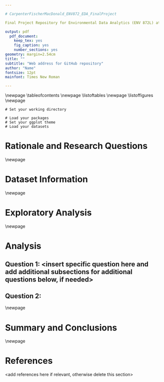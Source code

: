 ```yaml
---

# CarpenterFischerMacDonald_ENV872_EDA_FinalProject

Final Project Repository for Environmental Data Analytics (ENV 872L) at Duke University, Spring 2022

output: pdf
  pdf_document:
    keep_tex: yes
    fig_caption: yes
    number_sections: yes
geometry: margin=2.54cm
title: ""
subtitle: "Web address for GitHub repository"
author: "Name"
fontsize: 12pt
mainfont: Times New Roman

---
```


\newpage
\tableofcontents 
\newpage
\listoftables 
\newpage
\listoffigures 
\newpage

```{r setup, include=FALSE}
# Set your working directory

# Load your packages
# Set your ggplot theme
# Load your datasets

```


# Rationale and Research Questions



\newpage

# Dataset Information



\newpage

# Exploratory Analysis 



\newpage

# Analysis



## Question 1: <insert specific question here and add additional subsections for additional questions below, if needed>

## Question 2: 




\newpage

# Summary and Conclusions


\newpage

# References
<add references here if relevant, otherwise delete this section> 